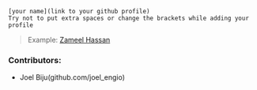```
[your name](link to your github profile)
Try not to put extra spaces or change the brackets while adding your 
profile
```

> Example: [Zameel Hassan](https://github.com/zameel7)

### Contributors:
- Joel Biju(github.com/joel_engio)
